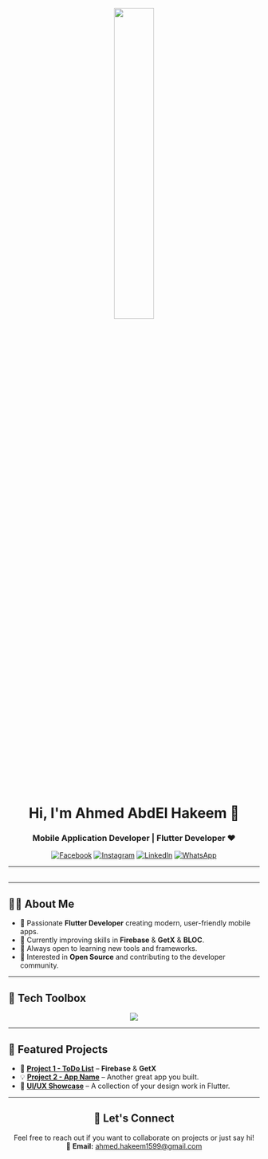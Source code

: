 <div align="center">

<img src="https://github.com/SP-XD/SP-XD/blob/main/images/dev-working_rounded.gif?raw=true" width="40%"/> <br>

# Hi, I'm Ahmed AbdEl Hakeem 👋  
### Mobile Application Developer | Flutter Developer ❤️

[![Facebook](https://img.shields.io/badge/Facebook-1877F2?style=for-the-badge&logo=facebook&logoColor=white)](https://www.facebook.com/ahmed.hakeem1599)
[![Instagram](https://img.shields.io/badge/@ahmed.aaddel-E4405F?style=for-the-badge&logo=instagram&logoColor=white)](https://instagram.com/ahmed.hakeem1599)
[![LinkedIn](https://img.shields.io/badge/Ahmed%20Adel-0077B5?style=for-the-badge&logo=linkedin&logoColor=white)](https://www.linkedin.com/in/ahmedhakeem1599)
[![WhatsApp](https://img.shields.io/badge/WhatsApp-25D366?style=for-the-badge&logo=whatsapp&logoColor=white)](https://wa.me/201096204326)

---

<img src="https://media.giphy.com/media/3o7abKhOpu0NwenH3O/giphy.gif" width="100%" height="3px" />

---
</div>


## 👨‍💻 About Me
- 🚀 Passionate **Flutter Developer** creating modern, user-friendly mobile apps.  
- 🎯 Currently improving skills in **Firebase** & **GetX** & **BLOC**.  
- 🌱 Always open to learning new tools and frameworks.  
- 📌 Interested in **Open Source** and contributing to the developer community.
---

## 🧰 Tech Toolbox
<p align="center">
  <img src="https://skillicons.dev/icons?i=flutter,dart,java,python,vscode,github,figma,git,bash" />
</p>

---

## 📌 Featured Projects
- 📱 **[Project 1 - ToDo List](#)** – **Firebase** & **GetX**
- 💡 **[Project 2 - App Name](#)** – Another great app you built.  
- 🎨 **[UI/UX Showcase](#)** – A collection of your design work in Flutter.

---
<div align="center">

## 🤝 Let's Connect
Feel free to reach out if you want to collaborate on projects or just say hi!  
💌 **Email:** ahmed.hakeem1599@gmail.com
</div>

